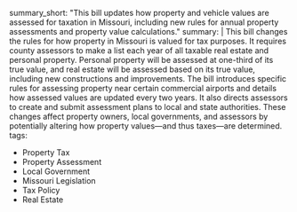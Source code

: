 summary_short: "This bill updates how property and vehicle values are assessed for taxation in Missouri, including new rules for annual property assessments and property value calculations."
summary: |
  This bill changes the rules for how property in Missouri is valued for tax purposes. It requires county assessors to make a list each year of all taxable real estate and personal property. Personal property will be assessed at one-third of its true value, and real estate will be assessed based on its true value, including new constructions and improvements. The bill introduces specific rules for assessing property near certain commercial airports and details how assessed values are updated every two years. It also directs assessors to create and submit assessment plans to local and state authorities. These changes affect property owners, local governments, and assessors by potentially altering how property values—and thus taxes—are determined.
tags:
  - Property Tax
  - Property Assessment
  - Local Government
  - Missouri Legislation
  - Tax Policy
  - Real Estate
